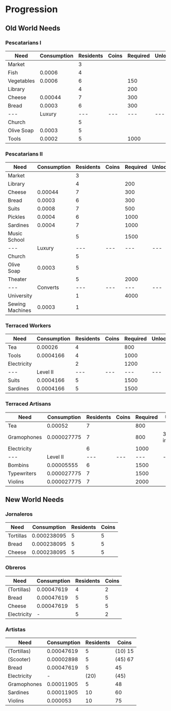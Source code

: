# Progression

## Old World Needs

### Pescatarians I

Need | Consumption | Residents | Coins | Required | Unlock
--- | --- | --- | --- | --- | ---
Market | | 3
Fish | 0.0006 | 4 |
Vegetables | 0.0006 | 6 | | 150 |
Library | | 4 | | 200
Cheese | 0.00044 | 7 | | 300
Bread | 0.0003 | 6 | | 300
--- | Luxury | --- | --- | --- | ---
Church | | 5
Olive Soap | 0.0003 | 5
Tools | 0.0002 | 5 | | 1000

### Pescatarians II

Need | Consumption | Residents | Coins | Required | Unlock
--- | --- | --- | --- | --- | ---
Market | | 3
Library | | 4 | | 200
Cheese | 0.00044 | 7 | | 300
Bread | 0.0003 | 6 | | 300
Suits | 0.0008 | 7 | | 500
Pickles | 0.0004 | 6 | | 1000
Sardines | 0.0004 | 7 | | 1000
Music School | | 5 | | 1500
--- | Luxury | --- | --- | --- | ---
Church | | 5
Olive Soap | 0.0003 | 5
Theater | | 5 | | 2000
--- | Converts | --- | --- | --- | ---
University | | 1 | | 4000
Sewing Machines | 0.0003 | 1

### Terraced Workers

Need | Consumption | Residents | Coins | Required | Unlock
--- | --- | --- | --- | --- | ---
Tea | 0.00026 | 4 | | 800
Tools | 0.0004166 | 4 | | 1000
Electricity | | 2 | | 1200 |
--- | Level II | --- | --- | --- | ---
Suits | 0.0004166 | 5 | | 1500
Sardines | 0.0004166 | 5 | | 1500

### Terraced Artisans

Need | Consumption | Residents | Coins | Required | Unlock
--- | --- | --- | --- | --- | ---
Tea | 0.00052 | 7 | | 800
Gramophones | 0.000027775 | 7 | | 800 | 3000 investors
Electricity | | 6 | | 1000 |
--- | Level II | --- | --- | --- | ---
Bombins | 0.00005555 | 6 | | 1500
Typewriters | 0.000027775 | 7 | | 1500
Violins | 0.000027775 | 7 | | 2000

## New World Needs

### Jornaleros

Need | Consumption | Residents | Coins
--- | --- | --- | ---
Tortillas | 0.000238095 | 5 | 5
Bread | 0.000238095 | 5 | 5
Cheese | 0.000238095 | 5 | 5

### Obreros

Need | Consumption | Residents | Coins
--- | --- | --- | ---
(Tortillas) | 0.00047619 | 4 | 2
Bread | 0.00047619 | 5 | 5
Cheese | 0.00047619 | 5 | 5
Electricity | - | 5 | 2

### Artistas

Need | Consumption | Residents | Coins
--- | --- | --- | ---
(Tortillas) | 0.00047619 | 5 | (10) 15
(Scooter) | 0.00002898 | 5 | (45) 67
Bread | 0.00047619 | 5 | 45
Electricity | - | (20) | (45)
Gramophones | 0.00011905  | 5 | 48
Sardines | 0.00011905 | 10 | 60
Violins | 0.000053 | 10 | 75